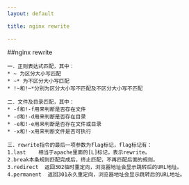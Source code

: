 ```yaml
---
layout: default

title: nginx rewrite

---
```


##nginx rewrite

	一．正则表达式匹配，其中：
	* ~ 为区分大小写匹配
	* ~* 为不区分大小写匹配
	* !~和!~*分别为区分大小写不匹配及不区分大小写不匹配
	
	二．文件及目录匹配，其中：
	* -f和!-f用来判断是否存在文件
	* -d和!-d用来判断是否存在目录
	* -e和!-e用来判断是否存在文件或目录
	* -x和!-x用来判断文件是否可执行
	
	三．rewrite指令的最后一项参数为flag标记，flag标记有：
	1.last    相当于apache里面的[L]标记，表示rewrite。
	2.break本条规则匹配完成后，终止匹配，不再匹配后面的规则。
	3.redirect  返回302临时重定向，浏览器地址会显示跳转后的URL地址。
	4.permanent  返回301永久重定向，浏览器地址会显示跳转后的URL地址。